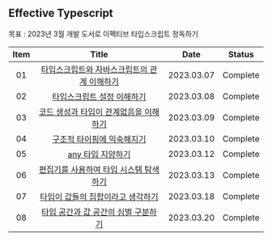 ## Effective Typescript

목표 : 2023년 3월 개발 도서로 이펙티브 타입스크립트 정독하기

| Item |                                                                              Title                                                                              |    Date    |  Status  |
| :--: | :-------------------------------------------------------------------------------------------------------------------------------------------------------------: | :--------: | :------: |
|  01  |   [타입스크립트와 자바스크립트의 관계 이해하기](./ch01_%ED%83%80%EC%9E%85%EC%8A%A4%ED%81%AC%EB%A6%BD%ED%8A%B8_%EC%95%8C%EC%95%84%EB%B3%B4%EA%B8%B0/item01.md)   | 2023.03.07 | Complete |
|  02  |           [타입스크립트 설정 이해하기](./ch01_%ED%83%80%EC%9E%85%EC%8A%A4%ED%81%AC%EB%A6%BD%ED%8A%B8_%EC%95%8C%EC%95%84%EB%B3%B4%EA%B8%B0/item02.md)            | 2023.03.08 | Complete |
|  03  |     [코드 생성과 타입이 관계없음을 이해하기](./ch01_%ED%83%80%EC%9E%85%EC%8A%A4%ED%81%AC%EB%A6%BD%ED%8A%B8_%EC%95%8C%EC%95%84%EB%B3%B4%EA%B8%B0/item03.md)      | 2023.03.09 | Complete |
|  04  |           [구조적 타이핑에 익숙해지기](./ch01_%ED%83%80%EC%9E%85%EC%8A%A4%ED%81%AC%EB%A6%BD%ED%8A%B8_%EC%95%8C%EC%95%84%EB%B3%B4%EA%B8%B0/item04.md)            | 2023.03.10 | Complete |
|  05  |                [any 타입 지양하기](./ch01_%ED%83%80%EC%9E%85%EC%8A%A4%ED%81%AC%EB%A6%BD%ED%8A%B8_%EC%95%8C%EC%95%84%EB%B3%B4%EA%B8%B0/item05.md)                | 2023.03.12 | Complete |
|  06  | [편집기를 사용하여 타입 시스템 탐색하기](./ch02_%ED%83%80%EC%9E%85%EC%8A%A4%ED%81%AC%EB%A6%BD%ED%8A%B8_%ED%83%80%EC%9E%85%EC%8B%9C%EC%8A%A4%ED%85%9C/item06.md) | 2023.03.13 | Complete |
|  07  |   [타입이 값들의 집합이라고 생각하기](./ch02_%ED%83%80%EC%9E%85%EC%8A%A4%ED%81%AC%EB%A6%BD%ED%8A%B8_%ED%83%80%EC%9E%85%EC%8B%9C%EC%8A%A4%ED%85%9C/item07.md)    | 2023.03.18 | Complete |
|  08  |  [타입 공간과 값 공간의 심벌 구분하기](./ch02_%ED%83%80%EC%9E%85%EC%8A%A4%ED%81%AC%EB%A6%BD%ED%8A%B8_%ED%83%80%EC%9E%85%EC%8B%9C%EC%8A%A4%ED%85%9C/item08.md)   | 2023.03.20 | Complete |
